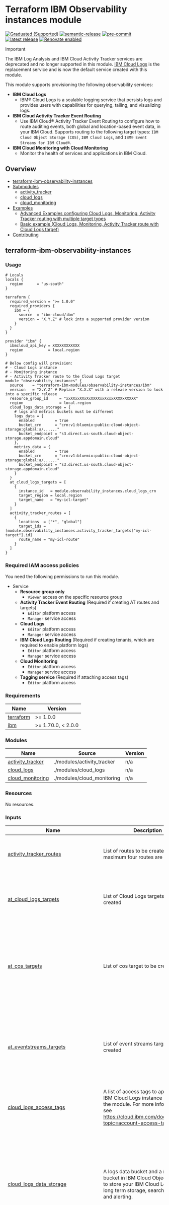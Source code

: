 # Terraform IBM Observability instances module

[![Graduated (Supported)](https://img.shields.io/badge/Status-Graduated%20(Supported)-brightgreen)](https://terraform-ibm-modules.github.io/documentation/#/badge-status)
[![semantic-release](https://img.shields.io/badge/%20%20%F0%9F%93%A6%F0%9F%9A%80-semantic--release-e10079.svg)](https://github.com/semantic-release/semantic-release)
[![pre-commit](https://img.shields.io/badge/pre--commit-enabled-brightgreen?logo=pre-commit&logoColor=white)](https://github.com/pre-commit/pre-commit)
[![latest release](https://img.shields.io/github/v/release/terraform-ibm-modules/terraform-ibm-observability-instances?logo=GitHub&sort=semver)](https://github.com/terraform-ibm-modules/terraform-ibm-observability-instances/releases/latest)
[![Renovate enabled](https://img.shields.io/badge/renovate-enabled-brightgreen.svg)](https://renovatebot.com/)

> [!IMPORTANT]
> The IBM Log Analysis and IBM Cloud Activity Tracker services are deprecated and no longer supported in this module. [IBM Cloud Logs](https://www.ibm.com/products/cloud-logs) is the replacement service and is now the default service created with this module.

This module supports provisioning the following observability services:

* **IBM Cloud Logs**
  * IBM® Cloud Logs is a scalable logging service that persists logs and provides users with capabilities for querying, tailing, and visualizing logs.
* **IBM Cloud Activity Tracker Event Routing**
  * Use IBM Cloud® Activity Tracker Event Routing to configure how to route auditing events, both global and location-based event data, in your IBM Cloud. Supports routing to the following target types: `IBM Cloud Object Storage (COS)`, `IBM Cloud Logs`, and `IBM® Event Streams for IBM Cloud®`.
* **IBM Cloud Monitoring with Cloud Monitoring**
  * Monitor the health of services and applications in IBM Cloud.

<!-- Below content is automatically populated via pre-commit hook -->
<!-- BEGIN OVERVIEW HOOK -->
## Overview
* [terraform-ibm-observability-instances](#terraform-ibm-observability-instances)
* [Submodules](./modules)
    * [activity_tracker](./modules/activity_tracker)
    * [cloud_logs](./modules/cloud_logs)
    * [cloud_monitoring](./modules/cloud_monitoring)
* [Examples](./examples)
    * [Advanced Examples configuring Cloud Logs, Monitoring, Activity Tracker routing with multiple target types](./examples/advanced)
    * [Basic example (Cloud Logs, Monitoring, Activity Tracker route with Cloud Logs target)](./examples/basic)
* [Contributing](#contributing)
<!-- END OVERVIEW HOOK -->

## terraform-ibm-observability-instances

### Usage

```hcl
# Locals
locals {
  region      = "us-south"
}

terraform {
  required_version = ">= 1.0.0"
  required_providers {
    ibm = {
      source  = "ibm-cloud/ibm"
      version = "X.Y.Z" # lock into a supported provider version
    }
  }
}

provider "ibm" {
  ibmcloud_api_key = XXXXXXXXXXXX
  region           = local.region
}

# Below config will provision:
# - Cloud Logs instance
# - Monitoring instance
# - Activity Tracker route to the Cloud Logs target
module "observability_instances" {
  source    = "terraform-ibm-modules/observability-instances/ibm"
  version   = "X.Y.Z" # Replace "X.X.X" with a release version to lock into a specific release
  resource_group_id     = "xxXXxxXXxXxXXXXxxXxxxXXXXxXXXXX"
  region                = local.region
  cloud_logs_data_storage = {
    # logs and metrics buckets must be different
    logs_data = {
      enabled         = true
      bucket_crn      = "crn:v1:bluemix:public:cloud-object-storage:global:a/......"
      bucket_endpoint = "s3.direct.us-south.cloud-object-storage.appdomain.cloud"
    },
    metrics_data = {
      enabled         = true
      bucket_crn      = "crn:v1:bluemix:public:cloud-object-storage:global:a/......"
      bucket_endpoint = "s3.direct.us-south.cloud-object-storage.appdomain.cloud"
    }
  }
  at_cloud_logs_targets = [
    {
      instance_id   = module.observability_instances.cloud_logs_crn
      target_region = local.region
      target_name   = "my-icl-target"
    }
  ]
  activity_tracker_routes = [
    {
      locations  = ["*", "global"]
      target_ids = [module.observability_instances.activity_tracker_targets["my-icl-target"].id]
      route_name = "my-icl-route"
    }
  ]
}
```

### Required IAM access policies

You need the following permissions to run this module.

- Service
    - **Resource group only**
        - `Viewer` access on the specific resource group
    - **Activity Tracker Event Routing** (Required if creating AT routes and targets)
        - `Editor` platform access
        - `Manager` service access
    - **Cloud Logs**
        - `Editor` platform access
        - `Manager` service access
    - **IBM Cloud Logs Routing** (Required if creating tenants, which are required to enable platform logs)
        - `Editor` platform access
        - `Manager` service access
    - **Cloud Monitoring**
        - `Editor` platform access
        - `Manager` service access
    - **Tagging service** (Required if attaching access tags)
        - `Editor` platform access

<!-- Below content is automatically populated via pre-commit hook -->
<!-- BEGINNING OF PRE-COMMIT-TERRAFORM DOCS HOOK -->
### Requirements

| Name | Version |
|------|---------|
| <a name="requirement_terraform"></a> [terraform](#requirement\_terraform) | >= 1.0.0 |
| <a name="requirement_ibm"></a> [ibm](#requirement\_ibm) | >= 1.70.0, < 2.0.0 |

### Modules

| Name | Source | Version |
|------|--------|---------|
| <a name="module_activity_tracker"></a> [activity\_tracker](#module\_activity\_tracker) | ./modules/activity_tracker | n/a |
| <a name="module_cloud_logs"></a> [cloud\_logs](#module\_cloud\_logs) | ./modules/cloud_logs | n/a |
| <a name="module_cloud_monitoring"></a> [cloud\_monitoring](#module\_cloud\_monitoring) | ./modules/cloud_monitoring | n/a |

### Resources

No resources.

### Inputs

| Name | Description | Type | Default | Required |
|------|-------------|------|---------|:--------:|
| <a name="input_activity_tracker_routes"></a> [activity\_tracker\_routes](#input\_activity\_tracker\_routes) | List of routes to be created, maximum four routes are allowed | <pre>list(object({<br>    locations  = list(string)<br>    target_ids = list(string)<br>    route_name = string<br>  }))</pre> | `[]` | no |
| <a name="input_at_cloud_logs_targets"></a> [at\_cloud\_logs\_targets](#input\_at\_cloud\_logs\_targets) | List of Cloud Logs targets to be created | <pre>list(object({<br>    instance_id                              = string<br>    target_region                            = optional(string)<br>    target_name                              = string<br>    skip_atracker_cloud_logs_iam_auth_policy = optional(bool, false)<br>  }))</pre> | `[]` | no |
| <a name="input_at_cos_targets"></a> [at\_cos\_targets](#input\_at\_cos\_targets) | List of cos target to be created | <pre>list(object({<br>    endpoint                          = string<br>    bucket_name                       = string<br>    instance_id                       = string<br>    api_key                           = optional(string)<br>    service_to_service_enabled        = optional(bool, true)<br>    target_region                     = optional(string)<br>    target_name                       = string<br>    skip_atracker_cos_iam_auth_policy = optional(bool, false)<br>  }))</pre> | `[]` | no |
| <a name="input_at_eventstreams_targets"></a> [at\_eventstreams\_targets](#input\_at\_eventstreams\_targets) | List of event streams target to be created | <pre>list(object({<br>    instance_id                      = string<br>    brokers                          = list(string)<br>    topic                            = string<br>    api_key                          = optional(string)<br>    service_to_service_enabled       = optional(bool, true)<br>    skip_atracker_es_iam_auth_policy = optional(bool, false)<br>    target_region                    = optional(string)<br>    target_name                      = string<br>  }))</pre> | `[]` | no |
| <a name="input_cloud_logs_access_tags"></a> [cloud\_logs\_access\_tags](#input\_cloud\_logs\_access\_tags) | A list of access tags to apply to the IBM Cloud Logs instance created by the module. For more information, see https://cloud.ibm.com/docs/account?topic=account-access-tags-tutorial. | `list(string)` | `[]` | no |
| <a name="input_cloud_logs_data_storage"></a> [cloud\_logs\_data\_storage](#input\_cloud\_logs\_data\_storage) | A logs data bucket and a metrics bucket in IBM Cloud Object Storage to store your IBM Cloud Logs data for long term storage, search, analysis and alerting. | <pre>object({<br>    logs_data = optional(object({<br>      enabled              = optional(bool, false)<br>      bucket_crn           = optional(string)<br>      bucket_endpoint      = optional(string)<br>      skip_cos_auth_policy = optional(bool, false)<br>    }), {})<br>    metrics_data = optional(object({<br>      enabled              = optional(bool, false)<br>      bucket_crn           = optional(string)<br>      bucket_endpoint      = optional(string)<br>      skip_cos_auth_policy = optional(bool, false)<br>    }), {})<br>    }<br>  )</pre> | <pre>{<br>  "logs_data": null,<br>  "metrics_data": null<br>}</pre> | no |
| <a name="input_cloud_logs_existing_en_instances"></a> [cloud\_logs\_existing\_en\_instances](#input\_cloud\_logs\_existing\_en\_instances) | List of Event Notifications instance details for routing critical events that occur in your IBM Cloud Logs. | <pre>list(object({<br>    en_instance_id      = string<br>    en_region           = string<br>    en_integration_name = optional(string)<br>    skip_en_auth_policy = optional(bool, false)<br>  }))</pre> | `[]` | no |
| <a name="input_cloud_logs_instance_name"></a> [cloud\_logs\_instance\_name](#input\_cloud\_logs\_instance\_name) | The name of the IBM Cloud Logs instance to create. Defaults to 'cloud\_logs-<region>' | `string` | `null` | no |
| <a name="input_cloud_logs_plan"></a> [cloud\_logs\_plan](#input\_cloud\_logs\_plan) | The IBM Cloud Logs plan to provision. Available: standard | `string` | `"standard"` | no |
| <a name="input_cloud_logs_provision"></a> [cloud\_logs\_provision](#input\_cloud\_logs\_provision) | Provision an IBM Cloud Logs instance? | `bool` | `true` | no |
| <a name="input_cloud_logs_retention_period"></a> [cloud\_logs\_retention\_period](#input\_cloud\_logs\_retention\_period) | The number of days IBM Cloud Logs will retain the logs data in Priority insights. Allowed values: 7, 14, 30, 60, 90. | `number` | `7` | no |
| <a name="input_cloud_logs_service_endpoints"></a> [cloud\_logs\_service\_endpoints](#input\_cloud\_logs\_service\_endpoints) | The type of the service endpoint that will be set for the IBM Cloud Logs instance. | `string` | `"public-and-private"` | no |
| <a name="input_cloud_logs_tags"></a> [cloud\_logs\_tags](#input\_cloud\_logs\_tags) | Tags associated with the IBM Cloud Logs instance (Optional, array of strings). | `list(string)` | `[]` | no |
| <a name="input_cloud_monitoring_access_tags"></a> [cloud\_monitoring\_access\_tags](#input\_cloud\_monitoring\_access\_tags) | A list of access tags to apply to the Cloud Monitoring instance created by the module. For more information, see https://cloud.ibm.com/docs/account?topic=account-access-tags-tutorial. | `list(string)` | `[]` | no |
| <a name="input_cloud_monitoring_instance_name"></a> [cloud\_monitoring\_instance\_name](#input\_cloud\_monitoring\_instance\_name) | The name of the IBM Cloud Monitoring instance to create. Defaults to 'cloud\_monitoring-<region>' | `string` | `null` | no |
| <a name="input_cloud_monitoring_manager_key_name"></a> [cloud\_monitoring\_manager\_key\_name](#input\_cloud\_monitoring\_manager\_key\_name) | The name to give the IBM Cloud Monitoring manager key. | `string` | `"SysdigManagerKey"` | no |
| <a name="input_cloud_monitoring_manager_key_tags"></a> [cloud\_monitoring\_manager\_key\_tags](#input\_cloud\_monitoring\_manager\_key\_tags) | Tags associated with the IBM Cloud Monitoring manager key. | `list(string)` | `[]` | no |
| <a name="input_cloud_monitoring_plan"></a> [cloud\_monitoring\_plan](#input\_cloud\_monitoring\_plan) | The IBM Cloud Monitoring plan to provision. Available: lite, graduated-tier | `string` | `"lite"` | no |
| <a name="input_cloud_monitoring_provision"></a> [cloud\_monitoring\_provision](#input\_cloud\_monitoring\_provision) | Provision a IBM cloud monitoring instance? | `bool` | `true` | no |
| <a name="input_cloud_monitoring_service_endpoints"></a> [cloud\_monitoring\_service\_endpoints](#input\_cloud\_monitoring\_service\_endpoints) | The type of the service endpoint that will be set for the IBM Cloud Monitoring instance. Allowed values: public-and-private | `string` | `"public-and-private"` | no |
| <a name="input_cloud_monitoring_tags"></a> [cloud\_monitoring\_tags](#input\_cloud\_monitoring\_tags) | Tags associated with the IBM Cloud Monitoring instance (Optional, array of strings). | `list(string)` | `[]` | no |
| <a name="input_enable_platform_logs"></a> [enable\_platform\_logs](#input\_enable\_platform\_logs) | Setting this to true will create a tenant in the same region that the Cloud Logs instance is provisioned to enable platform logs for that region. To send platform logs from other regions, you can explicitially specify a list of regions using the `logs_routing_tenant_regions` input. NOTE: You can only have 1 tenant per region in an account. | `bool` | `true` | no |
| <a name="input_enable_platform_metrics"></a> [enable\_platform\_metrics](#input\_enable\_platform\_metrics) | Receive platform metrics in the provisioned IBM Cloud Monitoring instance. | `bool` | `true` | no |
| <a name="input_global_event_routing_settings"></a> [global\_event\_routing\_settings](#input\_global\_event\_routing\_settings) | Global settings for event routing | <pre>object({<br>    default_targets           = optional(list(string), [])<br>    metadata_region_primary   = string<br>    metadata_region_backup    = optional(string)<br>    permitted_target_regions  = list(string)<br>    private_api_endpoint_only = optional(bool, false)<br>  })</pre> | `null` | no |
| <a name="input_logs_routing_tenant_regions"></a> [logs\_routing\_tenant\_regions](#input\_logs\_routing\_tenant\_regions) | Pass a list of regions to create a tenant for that is targetted to the Cloud Logs instance created by this module. To manage platform logs that are generated by IBM Cloud® services in a region of IBM Cloud, you must create a tenant in each region that you operate. Leave the list empty if you don't want to create any tenants. | `list(any)` | `[]` | no |
| <a name="input_region"></a> [region](#input\_region) | The IBM Cloud region where instances will be created. | `string` | `"us-south"` | no |
| <a name="input_resource_group_id"></a> [resource\_group\_id](#input\_resource\_group\_id) | The id of the IBM Cloud resource group where the instance(s) will be created. | `string` | `null` | no |
| <a name="input_skip_logs_routing_auth_policy"></a> [skip\_logs\_routing\_auth\_policy](#input\_skip\_logs\_routing\_auth\_policy) | Whether to create an IAM authorization policy that permits Logs Routing Sender access to the IBM Cloud Logs. | `bool` | `false` | no |

### Outputs

| Name | Description |
|------|-------------|
| <a name="output_activity_tracker_routes"></a> [activity\_tracker\_routes](#output\_activity\_tracker\_routes) | The map of created routes |
| <a name="output_activity_tracker_targets"></a> [activity\_tracker\_targets](#output\_activity\_tracker\_targets) | The map of created targets |
| <a name="output_cloud_logs_crn"></a> [cloud\_logs\_crn](#output\_cloud\_logs\_crn) | The id of the provisioned Cloud Logs instance. |
| <a name="output_cloud_logs_guid"></a> [cloud\_logs\_guid](#output\_cloud\_logs\_guid) | The guid of the provisioned Cloud Logs instance. |
| <a name="output_cloud_logs_ingress_endpoint"></a> [cloud\_logs\_ingress\_endpoint](#output\_cloud\_logs\_ingress\_endpoint) | The public ingress endpoint of the provisioned Cloud Logs instance. |
| <a name="output_cloud_logs_ingress_private_endpoint"></a> [cloud\_logs\_ingress\_private\_endpoint](#output\_cloud\_logs\_ingress\_private\_endpoint) | The private ingress endpoint of the provisioned Cloud Logs instance. |
| <a name="output_cloud_logs_name"></a> [cloud\_logs\_name](#output\_cloud\_logs\_name) | The name of the provisioned Cloud Logs instance. |
| <a name="output_cloud_logs_resource_group_id"></a> [cloud\_logs\_resource\_group\_id](#output\_cloud\_logs\_resource\_group\_id) | The resource group where Cloud Logs instance resides. |
| <a name="output_cloud_monitoring_access_key"></a> [cloud\_monitoring\_access\_key](#output\_cloud\_monitoring\_access\_key) | IBM cloud monitoring access key for agents to use |
| <a name="output_cloud_monitoring_crn"></a> [cloud\_monitoring\_crn](#output\_cloud\_monitoring\_crn) | The id of the provisioned IBM cloud monitoring instance. |
| <a name="output_cloud_monitoring_guid"></a> [cloud\_monitoring\_guid](#output\_cloud\_monitoring\_guid) | The guid of the provisioned IBM cloud monitoring instance. |
| <a name="output_cloud_monitoring_manager_key_name"></a> [cloud\_monitoring\_manager\_key\_name](#output\_cloud\_monitoring\_manager\_key\_name) | The IBM cloud monitoring manager key name |
| <a name="output_cloud_monitoring_name"></a> [cloud\_monitoring\_name](#output\_cloud\_monitoring\_name) | The name of the provisioned IBM cloud monitoring instance. |
| <a name="output_cloud_monitoring_resource_group_id"></a> [cloud\_monitoring\_resource\_group\_id](#output\_cloud\_monitoring\_resource\_group\_id) | The resource group where IBM cloud monitoring monitor instance resides |
| <a name="output_region"></a> [region](#output\_region) | Region that instance(s) are provisioned to. |
<!-- END OF PRE-COMMIT-TERRAFORM DOCS HOOK -->

<!-- Leave this section as is so that your module has a link to local development environment set up steps for contributors to follow -->
## Contributing

You can report issues and request features for this module in GitHub issues in the module repo. See [Report an issue or request a feature](https://github.com/terraform-ibm-modules/.github/blob/main/.github/SUPPORT.md).

To set up your local development environment, see [Local development setup](https://terraform-ibm-modules.github.io/documentation/#/local-dev-setup) in the project documentation.
